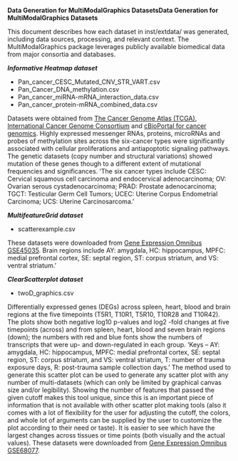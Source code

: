 **Data Generation for MultiModalGraphics DatasetsData Generation for MultiModalGraphics Datasets**

This document describes how each dataset in inst/extdata/ was generated, including data sources, processing, and relevant context. The MultiModalGraphics package leverages publicly available biomedical data from major consortia and databases. 

***Informative Heatmap dataset***

- Pan_cancer_CESC_Mutated_CNV_STR_VART.csv
- Pan_Cancer_DNA_methylation.csv
- Pan_cancer_miRNA-mRNA_interaction_data.csv
- Pan_cancer_protein-mRNA_combined_data.csv

Datasets were obtained from [The Cancer Genome Atlas (TCGA)](https://www.google.com/url?sa=t&rct=j&q=&esrc=s&source=web&cd=&cad=rja&uact=8&ved=2ahUKEwj6j7SEidKDAxUJ_bsIHS0LAJcQFnoECAYQAQ&url=https%3A%2F%2Fwww.cancer.gov%2Fccg%2Fresearch%2Fgenome-sequencing%2Ftcga&usg=AOvVaw2DAuLgtHHkBJrTRkFONrpi&opi=89978449https://www.google.com/url?sa=t&rct=j&q=&esrc=s&source=web&cd=&cad=rja&uact=8&ved=2ahUKEwj6j7SEidKDAxUJ_bsIHS0LAJcQFnoECAYQAQ&url=https%3A%2F%2Fwww.cancer.gov%2Fccg%2Fresearch%2Fgenome-sequencing%2Ftcga&usg=AOvVaw2DAuLgtHHkBJrTRkFONrpi&opi=89978449), [International Cancer Genome Consortium](https://dcc.icgc.org/) and [cBioPortal for cancer genomics](https://www.google.com/url?sa=t&rct=j&q=&esrc=s&source=web&cd=&cad=rja&uact=8&ved=2ahUKEwiX4dvoidKDAxXegv0HHcDRBmsQFnoECAgQAQ&url=https%3A%2F%2Fwww.cbioportal.org%2F&usg=AOvVaw099aWQoFJloiAjhgTScY7c&opi=89978449). Highly expressed messenger RNAs, proteins, microRNAs and probes of methylation sites across the six-cancer types were significantly associated with cellular proliferations and antiapoptotic signaling pathways. The genetic datasets (copy number and structural variations) showed mutation of these genes though to a different extent of mutational frequencies and significances. ‘The six cancer types include CESC: Cervical squamous cell carcinoma and endocervical adenocarcinoma; OV: Ovarian serous cystadenocarcinoma; PRAD: Prostate adenocarcinoma; TGCT: Testicular Germ Cell Tumors; UCEC: Uterine Corpus Endometrial Carcinoma; UCS: Uterine Carcinosarcoma.’

***MultifeatureGrid dataset***

- scatterexample.csv

These datasets were downloaded from [Gene Expression Omnibus GSE45035](https://www.ncbi.nlm.nih.gov/geo/query/acc.cgi?acc=GSE45035). Brain regions include AY: amygdala, HC: hippocampus, MPFC: medial prefrontal cortex, SE: septal region, ST: corpus striatum, and VS: ventral striatum.’


***ClearScatterplot dataset***

- twoD_graphics.csv

Differentially expressed genes (DEGs) across spleen, heart, blood and brain regions at the five timepoints (T5R1, T10R1, T5R10, T10R28 and T10R42). The plots show both negative log10 p-values and log2 -fold changes at five timepoints (across) and from spleen, heart, blood and seven brain regions (down); the numbers with red and blue fonts show the numbers of transcripts that were up- and down-regulated in each group. ‘Keys – AY: amygdala, HC: hippocampus, MPFC: medial prefrontal cortex, SE: septal region, ST: corpus striatum, and VS: ventral striatum, T: number of trauma exposure days, R: post-trauma sample collection days.’ The method used to generate this scatter plot can be used to generate any scatter plot with any number of multi-datasets (which can only be limited by graphical canvas size and/or legibility). Showing the number of features that passed the given cutoff makes this tool unique, since this is an important piece of information that is not available with other scatter plot making tools (also it comes with a lot of flexibility for the user for adjusting the cutoff, the colors, and whole lot of arguments can be supplied by the user to customize the plot according to their need or taste). It is easier to see which have the largest changes across tissues or time points (both visually and the actual values). These datasets were downloaded from [Gene Expression Omnibus GSE68077](https://www.ncbi.nlm.nih.gov/geo/query/acc.cgi?acc=GSE68077).
